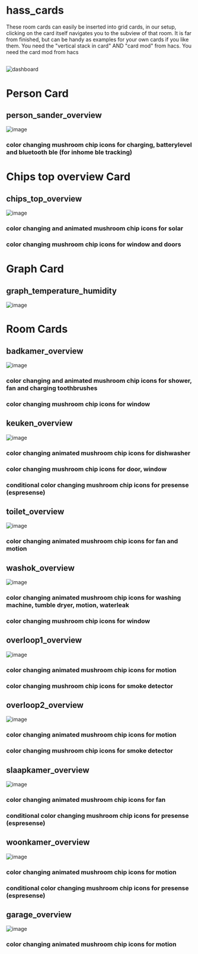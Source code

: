 # hass_cards
These room cards can easily be inserted into grid cards, in our setup, clicking on the card itself navigates you to the subview of that room. It is far from finished, but can be handy as examples for your own cards if you like them. You need the "vertical stack in card" AND "card mod" from hacs.
You need the card mod from hacs
##
![dashboard](https://user-images.githubusercontent.com/100353268/196526936-0415199b-2216-4c2f-bd0b-9b59b71f96c4.gif)


# Person Card
## person_sander_overview
![image](https://user-images.githubusercontent.com/100353268/196523170-79faf70d-71f6-4014-b65c-054e8d0639cb.png)
### color changing mushroom chip icons for charging, batterylevel and bluetooth ble (for inhome ble tracking)

# Chips top overview Card
## chips_top_overview
![image](https://user-images.githubusercontent.com/100353268/196527441-bf5db081-7fce-4f2d-b925-9ab8c9193311.png)
### color changing and animated mushroom chip icons for solar
### color changing mushroom chip icons for window and doors

# Graph Card
## graph_temperature_humidity
![image](https://user-images.githubusercontent.com/100353268/196525829-1f878827-c4f5-46dc-a68c-e39f99ffbd82.png)


# Room Cards
## badkamer_overview
![image](https://user-images.githubusercontent.com/100353268/196522133-a582c545-22be-44ca-89e5-9cfb9c70f77d.png)
### color changing and animated mushroom chip icons for shower, fan and charging toothbrushes
### color changing mushroom chip icons for window
##
## keuken_overview
![image](https://user-images.githubusercontent.com/100353268/196521651-38b64fd1-d1b4-405c-928f-a6ae2a42a63c.png)
### color changing animated mushroom chip icons for dishwasher
### color changing mushroom chip icons for door, window
### conditional color changing mushroom chip icons for presense (espresense)
##
## toilet_overview
![image](https://user-images.githubusercontent.com/100353268/196521582-d5849efe-1b5a-4fd0-a9cf-07d4dd37ce03.png)
### color changing animated mushroom chip icons for fan and motion
##
## washok_overview
![image](https://user-images.githubusercontent.com/100353268/196522251-1b1a5ccf-e608-4ab9-bed3-5f53b0cd60d2.png)
### color changing animated mushroom chip icons for washing machine, tumble dryer, motion, waterleak
### color changing mushroom chip icons for window
##
## overloop1_overview
![image](https://user-images.githubusercontent.com/100353268/196521847-1b18b47a-5761-4534-8509-dce9ba14f25f.png)
### color changing animated mushroom chip icons for motion
### color changing mushroom chip icons for smoke detector
##
## overloop2_overview
![image](https://user-images.githubusercontent.com/100353268/196521921-91e39735-b589-4d1d-840f-903ef318544e.png)
### color changing animated mushroom chip icons for motion
### color changing mushroom chip icons for smoke detector
##
## slaapkamer_overview
![image](https://user-images.githubusercontent.com/100353268/196521795-12297375-a6fa-4861-8757-a9b57b4e1141.png)
### color changing animated mushroom chip icons for fan
### conditional color changing mushroom chip icons for presense (espresense)
##
## woonkamer_overview
![image](https://user-images.githubusercontent.com/100353268/196521318-60d2e8b4-d2ca-4b87-9135-36ea2f1e48bc.png)
### color changing animated mushroom chip icons for motion
### conditional color changing mushroom chip icons for presense (espresense)
##
## garage_overview
![image](https://user-images.githubusercontent.com/100353268/196522329-d69e08d8-772c-4638-a845-6ed1063ebdf0.png)
### color changing animated mushroom chip icons for motion
